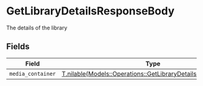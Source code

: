 # GetLibraryDetailsResponseBody

The details of the library


## Fields

| Field                                                                                                                        | Type                                                                                                                         | Required                                                                                                                     | Description                                                                                                                  |
| ---------------------------------------------------------------------------------------------------------------------------- | ---------------------------------------------------------------------------------------------------------------------------- | ---------------------------------------------------------------------------------------------------------------------------- | ---------------------------------------------------------------------------------------------------------------------------- |
| `media_container`                                                                                                            | [T.nilable(Models::Operations::GetLibraryDetailsMediaContainer)](../../models/operations/getlibrarydetailsmediacontainer.md) | :heavy_minus_sign:                                                                                                           | N/A                                                                                                                          |